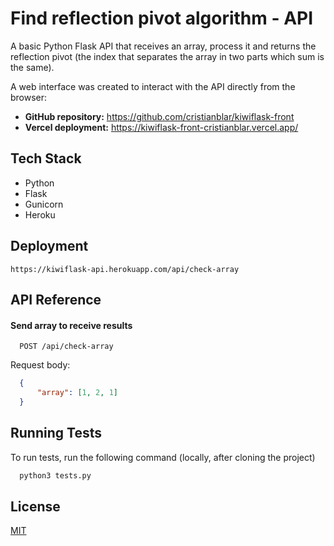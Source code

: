 # Find reflection pivot algorithm - API

A basic Python Flask API that receives an array, process it and returns the reflection pivot (the index that separates the array in two parts which sum is the same).

A web interface was created to interact with the API directly from the browser:
- **GitHub repository:** https://github.com/cristianblar/kiwiflask-front
- **Vercel deployment:** https://kiwiflask-front-cristianblar.vercel.app/

## Tech Stack

- Python
- Flask
- Gunicorn
- Heroku

## Deployment

`https://kiwiflask-api.herokuapp.com/api/check-array`

## API Reference

#### Send array to receive results

```http
  POST /api/check-array
```

Request body:

```json
  {
      "array": [1, 2, 1]
  }
```
## Running Tests

To run tests, run the following command (locally, after cloning the project)

```bash
  python3 tests.py
```

## License

[MIT](https://choosealicense.com/licenses/mit/)

  

